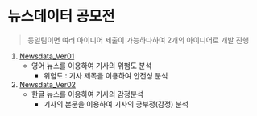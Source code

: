 # 뉴스데이터 공모전

> 동일팀이면 여러 아이디어 제출이 가능하다하여 2개의 아이디어로 개발 진행

1. [Newsdata_Ver01](./Newsdata_Ver01)
   - 영어 뉴스를 이용하여 기사의 위험도 분석
     - 위험도 : 기사 제목을 이용하여 안전성 분석
1. [Newsdata_Ver02](./Newsdata_Ver02)
   - 한글 뉴스를 이용하여 기사의 감정분석
     - 기사의 본문을 이용하여 기사의 긍부정(감정) 분석
